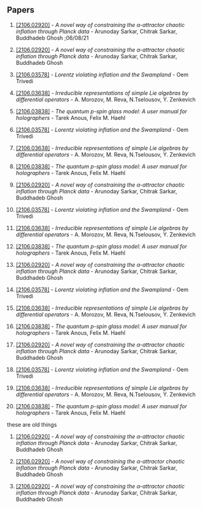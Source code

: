 ## Papers

1. [[2106.02920]](https://arxiv.org/abs/2106.02920) - *A novel way of constraining the $α$-attractor chaotic inflation  through Planck data* - Arunoday Sarkar, Chitrak Sarkar, Buddhadeb Ghosh
;06/08/21
1. [[2106.02920]](https://arxiv.org/abs/2106.02920) - *A novel way of constraining the $α$-attractor chaotic inflation  through Planck data* - Arunoday Sarkar, Chitrak Sarkar, Buddhadeb Ghosh

1. [[2106.03578]](https://arxiv.org/abs/2106.03578) - *Lorentz violating inflation and the Swampland* - Oem Trivedi

1. [[2106.03638]](https://arxiv.org/abs/2106.03638) - *Irreducible representations of simple Lie algebras by differential  operators* - A. Morozov, M. Reva, N.Tselousov, Y. Zenkevich

1. [[2106.03838]](https://arxiv.org/abs/2106.03838) - *The quantum $p$-spin glass model: A user manual for holographers* - Tarek Anous, Felix M. Haehl


1. [[2106.03578]](https://arxiv.org/abs/2106.03578) - *Lorentz violating inflation and the Swampland* - Oem Trivedi

1. [[2106.03638]](https://arxiv.org/abs/2106.03638) - *Irreducible representations of simple Lie algebras by differential  operators* - A. Morozov, M. Reva, N.Tselousov, Y. Zenkevich

1. [[2106.03838]](https://arxiv.org/abs/2106.03838) - *The quantum $p$-spin glass model: A user manual for holographers* - Tarek Anous, Felix M. Haehl



1. [[2106.02920]](https://arxiv.org/abs/2106.02920) - *A novel way of constraining the $α$-attractor chaotic inflation  through Planck data* - Arunoday Sarkar, Chitrak Sarkar, Buddhadeb Ghosh

1. [[2106.03578]](https://arxiv.org/abs/2106.03578) - *Lorentz violating inflation and the Swampland* - Oem Trivedi

1. [[2106.03638]](https://arxiv.org/abs/2106.03638) - *Irreducible representations of simple Lie algebras by differential  operators* - A. Morozov, M. Reva, N.Tselousov, Y. Zenkevich

1. [[2106.03838]](https://arxiv.org/abs/2106.03838) - *The quantum $p$-spin glass model: A user manual for holographers* - Tarek Anous, Felix M. Haehl





1. [[2106.02920]](https://arxiv.org/abs/2106.02920) - *A novel way of constraining the $α$-attractor chaotic inflation  through Planck data* - Arunoday Sarkar, Chitrak Sarkar, Buddhadeb Ghosh



1. [[2106.03578]](https://arxiv.org/abs/2106.03578) - *Lorentz violating inflation and the Swampland* - Oem Trivedi



1. [[2106.03638]](https://arxiv.org/abs/2106.03638) - *Irreducible representations of simple Lie algebras by differential  operators* - A. Morozov, M. Reva, N.Tselousov, Y. Zenkevich



1. [[2106.03838]](https://arxiv.org/abs/2106.03838) - *The quantum $p$-spin glass model: A user manual for holographers* - Tarek Anous, Felix M. Haehl











1. [[2106.02920]](https://arxiv.org/abs/2106.02920) - *A novel way of constraining the $α$-attractor chaotic inflation  through Planck data* - Arunoday Sarkar, Chitrak Sarkar, Buddhadeb Ghosh



1. [[2106.03578]](https://arxiv.org/abs/2106.03578) - *Lorentz violating inflation and the Swampland* - Oem Trivedi



1. [[2106.03638]](https://arxiv.org/abs/2106.03638) - *Irreducible representations of simple Lie algebras by differential  operators* - A. Morozov, M. Reva, N.Tselousov, Y. Zenkevich



1. [[2106.03838]](https://arxiv.org/abs/2106.03838) - *The quantum $p$-spin glass model: A user manual for holographers* - Tarek Anous, Felix M. Haehl











these are old things







1. [[2106.02920]](https://arxiv.org/abs/2106.02920) - *A novel way of constraining the $α$-attractor chaotic inflation  through Planck data* - Arunoday Sarkar, Chitrak Sarkar, Buddhadeb Ghosh







1. [[2106.02920]](https://arxiv.org/abs/2106.02920) - *A novel way of constraining the $α$-attractor chaotic inflation  through Planck data* - Arunoday Sarkar, Chitrak Sarkar, Buddhadeb Ghosh































1. [[2106.02920]](https://arxiv.org/abs/2106.02920) - *A novel way of constraining the $α$-attractor chaotic inflation  through Planck data* - Arunoday Sarkar, Chitrak Sarkar, Buddhadeb Ghosh















